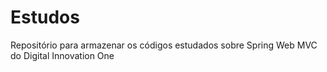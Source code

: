 # Estudos

Repositório para armazenar os códigos estudados sobre Spring Web MVC do Digital Innovation One
